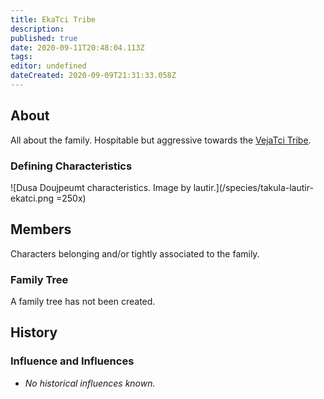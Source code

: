 ```yaml
---
title: EkaTci Tribe
description: 
published: true
date: 2020-09-11T20:48:04.113Z
tags: 
editor: undefined
dateCreated: 2020-09-09T21:31:33.058Z
---
```


## About

All about the family. Hospitable but aggressive towards the [VejaTci Tribe](/genealogy/vejatci-tribe).

### Defining Characteristics

![Dusa Doujpeumt characteristics. Image by lautir.](/species/takula-lautir-ekatci.png =250x)

## Members

Characters belonging and/or tightly associated to the family.

### Family Tree

A family tree has not been created.

## History

### Influence and Influences

- *No historical influences known.*